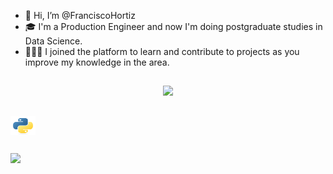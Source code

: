 - 👋 Hi, I’m @FranciscoHortiz
- 🎓 I'm a Production Engineer and now I'm doing postgraduate studies in Data Science.
- 👨🏻‍💻 I joined the platform to learn and contribute to projects as you improve my knowledge in the area.

##

<div align="center">
  <a href="https://github.com/FranciscoHortiz/FranciscoHortiz/edit/main/README.md">
  <img height="180em" src="https://github-readme-stats.vercel.app/api?username=franciscohortiz&show_icons=true&theme=dark&include_all_commits=true&count_private=true"/>
  
</div>
  
  ##
  
 <div>

   <img align="center" alt="Python" height="30" width="40" src="https://raw.githubusercontent.com/devicons/devicon/master/icons/python/python-original.svg">
   
  </div>
  
  ##
  
<div>
<a href="https://www.linkedin.com/in/francisco-baptista-h/" target="_blank"><img src="https://img.shields.io/badge/-LinkedIn-%230077B5?style=for-the-badge&logo=linkedin&logoColor=white" target="_blank"></a> 
</div>
  <!---
FranciscoHortiz/FranciscoHortiz is a ✨ special ✨ repository because its `README.md` (this file) appears on your GitHub profile.
You can click the Preview link to take a look at your changes.
--->
